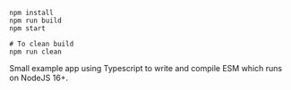 ```
npm install
npm run build
npm start

# To clean build
npm run clean
```

Small example app using Typescript to write and compile ESM which runs on NodeJS 16+.

